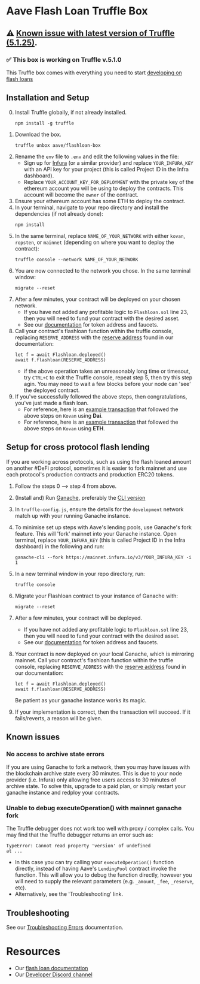 # Aave Flash Loan Truffle Box
## :warning: [Known issue with latest version of Truffle (5.1.25)](https://github.com/trufflesuite/truffle/issues/3033).
### :white_check_mark: This box is working on Truffle v.5.1.0

This Truffle box comes with everything you need to start [developing on flash loans](https://docs.aave.com/developers/tutorials/performing-a-flash-loan/...-with-truffle)

## Installation and Setup

0. Install Truffle globally, if not already installed.
    ```
    npm install -g truffle
    ```
1. Download the box.
    ```
    truffle unbox aave/flashloan-box
    ```
2. Rename the `env` file to `.env` and edit the following values in the file:
    - Sign up for [Infura](https://infura.io/) (or a similar provider) and replace `YOUR_INFURA_KEY` with an API key for your project (this is called Project ID in the Infra dashboard).
    - Replace `YOUR_ACCOUNT_KEY_FOR_DEPLOYMENT` with the private key of the ethereum account you will be using to deploy the contracts. This account will become the `owner` of the contract.
3. Ensure your ethereum account has some ETH to deploy the contract.
4. In your terminal, navigate to your repo directory and install the dependencies (if not already done):
    ```
    npm install
    ```
5. In the same terminal, replace `NAME_OF_YOUR_NETWORK` with either `kovan`, `ropsten`, or `mainnet` (depending on where you want to deploy the contract):
    ```
    truffle console --network NAME_OF_YOUR_NETWORK
    ```
6. You are now connected to the network you chose. In the same terminal window:
    ```
    migrate --reset
    ```
7. After a few minutes, your contract will be deployed on your chosen network.
    - If you have not added any profitable logic to `Flashloan.sol` line 23, then you will need to fund your contract with the desired asset.
    - See our [documentation](https://docs.aave.com/developers/developing-on-aave/deployed-contract-instances#reserves-assets) for token address and faucets.
8. Call your contract's flashloan function within the truffle console, replacing `RESERVE_ADDRESS` with the [reserve address](https://docs.aave.com/developers/developing-on-aave/deployed-contract-instances#reserves-assets) found in our documentation:
    ```
    let f = await Flashloan.deployed()
    await f.flashloan(RESERVE_ADDRESS)
    ```
    - if the above operation takes an unreasonably long time or timesout, try `CTRL+C` to exit the Truffle console, repeat step 5, then try this step agin. You may need to wait a few blocks before your node can 'see' the deployed contract.
9. If you've successfully followed the above steps, then congratulations, you've just made a flash loan.
    - For reference, here is an [example transaction](https://ropsten.etherscan.io/tx/0x7877238373ffface4fb2b98ca4db1679c64bc2c84c7754432aaab994a9b51e17) that followed the above steps on `Kovan` using **Dai**.
    - For reference, here is an [example transaction](https://ropsten.etherscan.io/tx/0x32eb3e03e00803dc19a7d2edd0a0a670756fbe210be81697be312518baeb16cc) that followed the above steps on `Kovan` using **ETH**.

## Setup for cross protocol flash lending
If you are working across protocols, such as using the flash loaned amount on another #DeFi protocol, sometimes it is easier to fork mainnet and use each protocol's production contracts and production ERC20 tokens.

1. Follow the steps 0 --> step 4 from above.
2. (Install and) Run [Ganache](https://www.trufflesuite.com/ganache), preferably the [CLI version](https://github.com/trufflesuite/ganache-cli)
3. In `truffle-config.js`, ensure the details for the `development` network match up with your running Ganache instance.
4. To minimise set up steps with Aave's lending pools, use Ganache's fork feature. This will 'fork' mainnet into your Ganache instance.
    Open terminal, replace `YOUR_INFURA_KEY` (this is called Project ID in the Infra dashboard) in the following and run:
    ```
    ganache-cli --fork https://mainnet.infura.io/v3/YOUR_INFURA_KEY -i 1
    ```
5. In a new terminal window in your repo directory, run:
    ```
    truffle console
    ```
6. Migrate your Flashloan contract to your instance of Ganache with:
    ```
    migrate --reset
    ```
7. After a few minutes, your contract will be deployed.
    - If you have not added any profitable logic to `Flashloan.sol` line 23, then you will need to fund your contract with the desired asset.
    - See our [documentation](https://docs.aave.com/developers/developing-on-aave/deployed-contract-instances#reserves-assets) for token address and faucets.
8. Your contract is now deployed on your local Ganache, which is mirroring mainnet. Call your contract's flashloan function within the truffle console, replacing `RESERVE_ADDRESS` with the [reserve address](https://docs.aave.com/developers/developing-on-aave/deployed-contract-instances#reserves-assets) found in our documentation:
    ```
    let f = await Flashloan.deployed()
    await f.flashloan(RESERVE_ADDRESS)
    ```
    Be patient as your ganache instance works its magic.

9. If your implementation is correct, then the transaction will succeed. If it fails/reverts, a reason will be given.

## Known issues
### No access to archive state errors
If you are using Ganache to fork a network, then you may have issues with the blockchain archive state every 30 minutes. This is due to your node provider (i.e. Infura) only allowing free users access to 30 minutes of archive state. To solve this, upgrade to a paid plan, or simply restart your ganache instance and redploy your contracts.

### Unable to debug executeOperation() with mainnet ganache fork
The Truffle debugger does not work too well with proxy / complex calls. You may find that the Truffle debugger returns an error such as:
```
TypeError: Cannot read property 'version' of undefined
at ...
```
- In this case you can try calling your `executeOperation()` function directly, instead of having Aave's `LendingPool` contract invoke the function. This will allow you to debug the function directly, however you will need to supply the relevant parameters (e.g. `_amount`, `_fee`, `_reserve`, etc).
- Alternatively, see the 'Troubleshooting' link.


## Troubleshooting
See our [Troubleshooting Errors](https://docs.aave.com/developers/tutorials/troubleshooting-errors) documentation.

# Resources
 - Our [flash loan documentation](https://docs.aave.com/developers/tutorials/performing-a-flash-loan)
 - Our [Developer Discord channel](https://discord.gg/CJm5Jt3)

